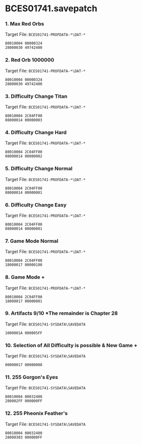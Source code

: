 # BCES01741.savepatch

### 1. Max Red Orbs

Target File: `BCES01741-PROFDATA-*\DAT-*`

```
80010004 00000324
28000030 49742400
```

### 2. Red Orb 1000000

Target File: `BCES01741-PROFDATA-*\DAT-*`

```
80010004 00000324
28000030 49742400
```

### 3. Difficulty Change Titan

Target File: `BCES01741-PROFDATA-*\DAT-*`

```
80010004 2C04FF00
08000014 00000003
```

### 4. Difficulty Change Hard

Target File: `BCES01741-PROFDATA-*\DAT-*`

```
80010004 2C04FF00
08000014 00000002
```

### 5. Difficulty Change Normal

Target File: `BCES01741-PROFDATA-*\DAT-*`

```
80010004 2C04FF00
08000014 00000001
```

### 6. Difficulty Change Easy

Target File: `BCES01741-PROFDATA-*\DAT-*`

```
80010004 2C04FF00
08000014 00000001
```

### 7. Game Mode Normal

Target File: `BCES01741-PROFDATA-*\DAT-*`

```
80010004 2C04FF00
18000017 00000100
```

### 8. Game Mode +

Target File: `BCES01741-PROFDATA-*\DAT-*`

```
80010004 2C04FF00
18000017 00000001
```

### 9. Artifacts 9/10 *The remainder is Chapter 28

Target File: `BCES01741-SYSDATA\SAVEDATA`

```
1000001A 000005FF
```

### 10. Selection of All Difficulty is possible & New Game +

Target File: `BCES01741-SYSDATA\SAVEDATA`

```
00000017 00000008
```

### 11. 255 Gorgon's Eyes

Target File: `BCES01741-SYSDATA\SAVEDATA`

```
80010004 00032400
280002FF 000000FF
```

### 12. 255 Pheonix Feather's

Target File: `BCES01741-SYSDATA\SAVEDATA`

```
80010004 00032400
28000303 000000FF
```

